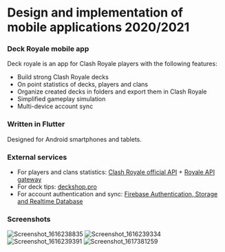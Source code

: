 # Design and implementation of mobile applications 2020/2021

### Deck Royale mobile app

Deck royale is an app for Clash Royale players with the following features:

- Build strong Clash Royale decks
- On point statistics of decks, players and clans
- Organize created decks in folders and export them in Clash Royale
- Simplified gameplay simulation
- Multi-device account sync

### Written in Flutter

Designed for Android smartphones and tablets.

### External services

- For players and clans statistics: [Clash Royale official API](https://developer.clashroyale.com/#/) + [Royale API gateway](https://docs.royaleapi.com/#/)
- For deck tips: [deckshop.pro](https://www.deckshop.pro)
- For account authentication and sync: [Firebase Authentication, Storage and Realtime Database](https://firebase.google.com)

### Screenshots

![Screenshot_1616238835](https://user-images.githubusercontent.com/37838538/123552965-1481d600-d779-11eb-9236-37f3d5856aed.png)
![Screenshot_1616239334](https://user-images.githubusercontent.com/37838538/123552968-151a6c80-d779-11eb-8038-edb38a2fb861.png)
![Screenshot_1616239391](https://user-images.githubusercontent.com/37838538/123552969-15b30300-d779-11eb-9df6-444705fb7f35.png)
![Screenshot_1617381259](https://user-images.githubusercontent.com/37838538/123552970-15b30300-d779-11eb-96a9-fb3c75e00417.png)


